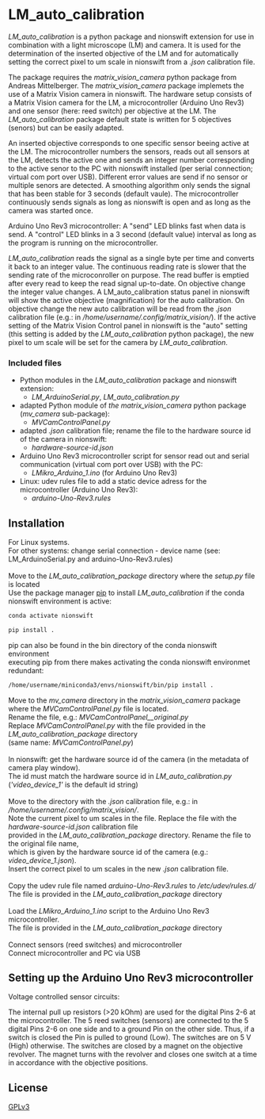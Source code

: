 [//]: # (open e.g. with grip: grip -b README.md)

# LM_auto_calibration

*LM_auto_calibration* is a python package and nionswift extension for use in combination with a light microscope (LM) and camera.
It is used for the determination of the inserted objective of the LM and for automatically setting the correct pixel to um scale in nionswift from a *.json* calibration file.

The package requires the *matrix_vision_camera* python package from Andreas Mittelberger. The *matrix_vision_camera* package implemets the use of a Matrix Vision camera in nionswift. The hardware setup consists of a Matrix Vision camera for the LM, a microcontroller (Arduino Uno Rev3) and one sensor (here: reed switch) per objective at the LM. The *LM_auto_calibration* package default state is written for 5 objectives (senors) but can be easily adapted.

An inserted objective corresponds to one specific sensor beeing active at the LM. The microcontroller numbers the sensors, reads out all sensors at the LM, detects the active one and sends an integer number corresponding to the active senor to the PC with nionswift installed (per serial connection; virtual com port over USB). Different error values are send if no sensor or multiple senors are detected. A smoothing algorithm only sends the signal that has been stable for 3 seconds (default vaule). The microcontroller continuously sends signals as long as nionswift is open and as long as the camera was started once.

Arduino Uno Rev3 microcontroller: A "send" LED blinks fast when data is send. A "control" LED blinks in a 3 second (default value) interval as long as the program is running on the microcontroller.

*LM_auto_calibration* reads the signal as a single byte per time and converts it back to an integer value. The continuous reading rate is slower that the sending rate of the microconroller on purpose. The read buffer is emptied after every read to keep the read signal up-to-date. On objective change the integer value changes. A LM_auto_calibration status panel in nionswift will show the active objective (magnification) for the auto calibration. On objective change the new auto calibration will be read from the *.json* calibration file (e.g.: in */home/username/.config/matrix_vision/*). If the active setting of the Matrix Vision Control panel in nionswift is the "auto" setting (this setting is added by the *LM_auto_calibration* python package), the new pixel to um scale will be set for the camera by *LM_auto_calibration*.


### Included files

* Python modules in the *LM_auto_calibration* package and nionswift extension:
  - *LM_ArduinoSerial.py*, *LM_auto_calibration.py*
* adapted Python module of *the matrix_vision_camera* python package (*mv_camera* sub-package):
  - *MVCamControlPanel.py*
* adapted *.json* calibration file; rename the file to the hardware source id of the camera in nionswift:
  - *hardware-source-id.json*
* Arduino Uno Rev3 microcontroller script for sensor read out and serial communication (virtual com port over USB) with the PC:
  - *LMikro_Arduino_1.ino* (for Arduino Uno Rev3)
* Linux:  udev rules file to add a static device adress for the microcontroller (Arduino Uno Rev3):
  - *arduino-Uno-Rev3.rules*

## Installation

For Linux systems.  
For other systems: change serial connection - device name (see: LM_ArduinoSerial.py and arduino-Uno-Rev3.rules)
<br />
<br />
Move to the *LM_auto_calibration_package* directory where the *setup.py* file is located  
Use the package manager [pip](https://pip.pypa.io/en/stable/) to install *LM_auto_calibration* if the conda nionswift environment is active:

```bash
conda activate nionswift
```

```bash
pip install .
```

pip can also be found in the bin directory of the conda nionswift environment  
executing pip from there makes activating the conda nionswift environmet redundant:

```bash
/home/username/miniconda3/envs/nionswift/bin/pip install .
```

Move to the *mv_camera* directory in the *matrix_vision_camera* package where the *MVCamControlPanel.py* file is located.  
Rename the file, e.g.: *MVCamControlPanel__original.py*  
Replace *MVCamControlPanel.py* with the file provided in the *LM_auto_calibration_package* directory  
(same name: *MVCamControlPanel.py*)
<br />
<br />
In nionswift: get the hardware source id of the camera (in the metadata of camera play window).  
The id must match the hardware source id in *LM_auto_calibration.py* (*'video_device_1'* is the default id string)
<br />
<br />
Move to the directory with the *.json* calibration file, e.g.: in */home/username/.config/matrix_vision/*.  
Note the current pixel to um scales in the file. Replace the file with the *hardware-source-id.json* calibration file  
provided in the *LM_auto_calibration_package* directory. Rename the file to the original file name,  
which is given by the hardware source id of the camera (e.g.: *video_device_1.json*).  
Insert the correct pixel to um scales in the new *.json* calibration file.
<br />
<br />
Copy the udev rule file named *arduino-Uno-Rev3.rules* to */etc/udev/rules.d/*  
The file is provided in the *LM_auto_calibration_package* directory
<br />
<br />
Load the *LMikro_Arduino_1.ino* script to the Arduino Uno Rev3 microcontroller.  
The file is provided in the *LM_auto_calibration_package* directory
<br />
<br />
Connect sensors (reed switches) and microcontroller  
Connect microcontroller and PC via USB



## Setting up the Arduino Uno Rev3 microcontroller


Voltage controlled sensor circuits:

The internal pull up resistors (>20 kOhm) are used for the digital Pins 2-6 at the microcontroller.
The 5 reed switches (sensors) are connected to the 5 digital Pins 2-6 on one side and to a ground Pin on the other side.
Thus, if a switch is closed the Pin is pulled to ground (Low). The switches are on 5 V (High) otherwise.
The switches are closed by a magnet on the objective revolver. The magnet turns with the revolver and closes one switch at a time in accordance with the objective positions.


## License

[GPLv3](https://www.gnu.org/licenses/gpl-3.0.en.html)

